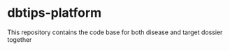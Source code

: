 # dbtips-platform
This repository contains the code base for both disease and target dossier together
